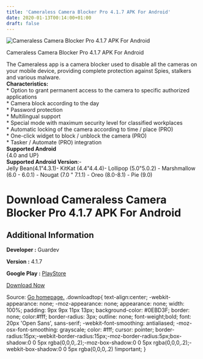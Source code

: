 ```yaml
---
title: 'Cameraless Camera Blocker Pro 4.1.7 APK For Android'
date: 2020-01-13T00:14:00+01:00
draft: false
---
```


![Cameraless Camera Blocker Pro 4.1.7 APK For Android](https://i0.wp.com/apkhome.net/wp-content/uploads/2020/01/Cameraless-Camera-Blocker-Pro-4.1.7.png "Cameraless Camera Blocker Pro 4.1.7 APK For Android")

  

Cameraless Camera Blocker Pro 4.1.7 APK For Android

The Cameraless app is a camera blocker used to disable all the cameras on your mobile device, providing complete protection against Spies, stalkers and various malware.  
**Characteristics:**  
\* Option to grant permanent access to the camera to specific authorized applications  
\* Camera block according to the day  
\* Password protection  
\* Multilingual support  
\* Special mode with maximum security level for classified workplaces  
\* Automatic locking of the camera according to time / place (PRO)  
\* One-click widget to block / unblock the camera (PRO)  
\* Tasker / Automate (PRO) integration  
**Supported Android**  
{4.0 and UP}  
**Supported Android Version**:-  
Jelly Bean(4.1"4.3.1)- KitKat (4.4"4.4.4)- Lollipop (5.0"5.0.2) - Marshmallow (6.0 - 6.0.1) - Nougat (7.0 " 7.1.1) - Oreo (8.0-8.1) - Pie (9.0)

Download Cameraless Camera Blocker Pro 4.1.7 APK For Android
============================================================

Additional Information
----------------------

**Developer :** Guardev

**Version :** 4.1.7

**Google Play :** [PlayStore](https://play.google.com/store/apps/details?id=com.manyera.simplecameradisable&hl=en)

  

[Download Now](https://store4app.co/post/cameraless-camera-blocker-pro-4-1-7-apk-for-android_1578853237)

  
Source: [Go homepage.](https://store4app.co/post/cameraless-camera-blocker-pro-4-1-7-apk-for-android_1578853237) .downloadtop{ text-align:center; -webkit-appearance: none; -moz-appearance: none; appearance: none; width: 100%; padding: 9px 9px 11px 13px; background-color: #0EBD3F; border: none; color:#fff; border-radius: 3px; outline: none; font-weight;bold; font: 20px 'Open Sans', sans-serif; -webkit-font-smoothing: antialiased; -moz-osx-font-smoothing: grayscale; color: #fff; cursor: pointer; border-radius:15px;-webkit-border-radius:15px;-moz-border-radius:5px;box-shadow:0 0 5px rgba(0,0,0,.2);-moz-box-shadow:0 0 5px rgba(0,0,0,.2);-webkit-box-shadow:0 0 5px rgba(0,0,0,.2) !important; }